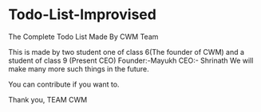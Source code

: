 # Todo-List-Improvised
The Complete Todo List
Made By CWM Team

This is made by two student one of class 6(The founder of CWM)
and a student of class 9 (Present CEO)
Founder:-Mayukh
CEO:- Shrinath
We will make many more such things in the future.

You can contribute if you want to.

Thank you, TEAM CWM
